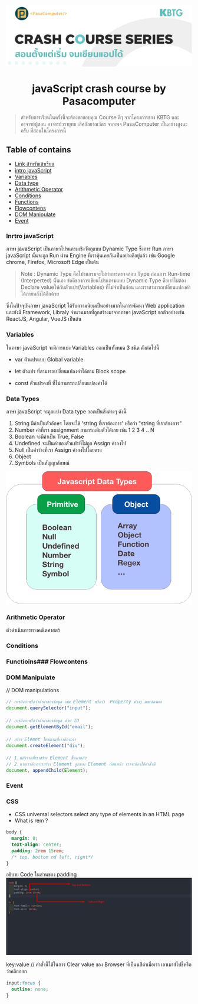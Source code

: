 <div align="center">
  <img src="Asset/javaScript crash course by pasacomputer Banner.jpg">
  <h1> javaScript crash course by Pasacomputer </h1>
</div>

> สำหรับการเรียนในครั้งนี้จะต้องขอขอบคุณ Course ดีๆ จากโครงการของ KBTG และอาจารย์ผู้สอน อาจารย์วรายุทธ เลิศกัลยาณวัตร จากเพจ PasaComputer เป็นอย่างสูงนะครับ ที่สอนในโครงการนี้

## Table of contains

- [Link สำหรับเข้าเรียน](https://www.youtube.com/watch?v=Tz5Wk1yPlBE&feature=youtu.be)
- [intro javaScript](#intro-javaScript)
- [Variables](#variables)
- [Data type](#data-types)
- [Arithmetic Operator](#Arithmetic-Operator)
- [Conditions](#conditions)
- [Functions](#functions)
- [Flowcontens](#Flowcontens)
- [DOM Manipulate](#DOM-Manipulate)
- [Event](#event)

### Inrtro javaScript

ภาษา javaScript เป็นภาษาโปรแกรมเชิงวัตถุแบบ Dynamic Type ซึ่งการ Run ภาษา javaScript นั้นจะถูก Run ผ่าน Engine ที่เราคุ้นเคยกันเป็นอย่างดีอยู่แล้ว เช่น Google chrome, Firefox, Microsoft Edge เป็นต้น

> Note : Dynamic Type คือโปรแกรมจะไม่ทำการตรวจสอบ Type ก่อนการ Run-time (Interperted) นั้นเอง ข้อดีของการเขียนโปรแกรมแบบ Dynamic Type คือเราไม่ต้อง Declare valueให้กับตัวแปร(Variables) ที่ไม่จำเป็นก่อน และเราสามารถเปลี่ยนแปลงค่าได้ภายหลังได้อีกด้วย

ซึ่งในปัจจุบันภาษา javaScript ได้รับความนิยมเป็นอย่างมากในการพัฒนา Web application และยังมี Framework, Libraly จำนวนมากที่ถูกสร้างมาจากภาษา javaScript ยกตัวอย่างเช่น ReactJS, Angular, VueJS เป็นต้น

### Variables

ในภาษา javaScript จะมีการแบ่ง Variables ออกเป็นทั้งหมด 3 ชนิด ดังต่อไปนี้

- var ตัวแปรแบบ Global variable

- let ตัวแปร ที่สามารถเปลี่ยนแปลงค่าได้ตาม Block scope

- const ตัวแปรคงที่ ที่ไม่สามารถเปลี่ยนแปลงค่าได้

### Data Types

ภาษา javaScript จะถูกแบ่ง Data type ออกเป็นสิ่งต่างๆ ดังนี้

1. String มีค่าเป็นตัวอักษร โดยจะใช้ 'string ที่เราต้องการ' หรือว่า "string ที่เราต้องการ"
2. Number ค่าที่เรา assignment สามารถเติมตัวได้เลย เช่น 1 2 3 4 .. N
3. Boolean จะมีค่าเป็น True, False
4. Undefined จะเป็นค่าของตัวแปรที่ไม่ถูก Assign ค่าลงไป
5. Null เป็นค่าว่างที่เรา Assign ค่าลงไปโดยตรง
6. Object
7. Symbols เป็นสัญญาลักษณ์

![datatype](Asset/Javascript-DataType.png)

### Arithmetic Operator

ตัวดำเนินการทางคณิตศาสตร์

### Conditions

### Functioins### Flowcontens

### DOM Manipulate

// DOM manipulations

```js
// การดึงค่าหรือว่าอ่าน่าของข้อมูล เช่น Element หรือว่า  Property ต่างๆ มาแสดงผล
document.querySelector("input");

// การดึงค่าหรือว่าอ่าน่าของข้อมูล ด้วย ID
document.getElementById("email");

// สร้าง Elemnt ใหม่ตามที่เราต้องการ
document.createElement("div");

// 1.หลังจากที่เราสร้าง Element ขึ้นมาแล้ว
// 2.หากเราต้องการสร้าง Element ลูกของ Element ก่อนหน้า เราจะต้องใช้คำสั่งนี
document, appendChild(Element);
```

### Event

### CSS

- CSS universal selectors select any type of elements in an HTML page
- What is rem ?

```css
body {
  margin: 0;
  text-align: center;
  padding: 2rem 15rem;
  /* top, bottom nd left, rignt*/
}
```
อธิบาย Code ในส่วนของ padding
![padding](Asset/padding.png)

key:value // คำสั่งนี้ใช้ในการ Clear value ของ Browser ที่เป็นนสีดำเมื่อเรา เอาเมาส์ไปชี้หรือว่าคลิกออก

```css
input:focus {
  outline: none;
}
```
